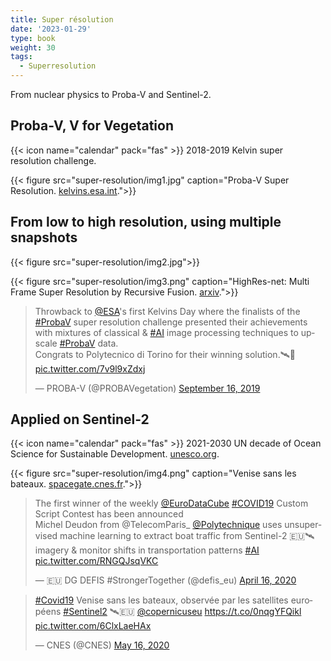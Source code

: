 ```yaml
---
title: Super résolution
date: '2023-01-29'
type: book
weight: 30
tags:
  - Superresolution
---
```


From nuclear physics to Proba-V and Sentinel-2.

<!--more-->

## Proba-V, V for Vegetation

{{< icon name="calendar" pack="fas" >}} 2018-2019 Kelvin super resolution challenge.

{{< figure src="super-resolution/img1.jpg" caption="Proba-V Super Resolution. [kelvins.esa.int](https://kelvins.esa.int/proba-v-super-resolution/problem/).">}}

## From low to high resolution, using multiple snapshots

{{< figure src="super-resolution/img2.jpg">}}

{{< figure src="super-resolution/img3.png" caption="HighRes-net: Multi Frame Super Resolution by Recursive Fusion. [arxiv](https://arxiv.org/abs/2002.06460).">}}

<blockquote class="twitter-tweet"><p lang="en" dir="ltr">Throwback to <a href="https://twitter.com/esa?ref_src=twsrc%5Etfw">@ESA</a>&#39;s first Kelvins Day where the finalists of the <a href="https://twitter.com/hashtag/ProbaV?src=hash&amp;ref_src=twsrc%5Etfw">#ProbaV</a> super resolution challenge presented their achievements with mixtures of classical &amp; <a href="https://twitter.com/hashtag/AI?src=hash&amp;ref_src=twsrc%5Etfw">#AI</a> image processing techniques to upscale <a href="https://twitter.com/hashtag/ProbaV?src=hash&amp;ref_src=twsrc%5Etfw">#ProbaV</a> data.<br>Congrats to Polytecnico di Torino for their winning solution.🛰️👏 <a href="https://t.co/7v9l9xZdxj">pic.twitter.com/7v9l9xZdxj</a></p>&mdash; PROBA-V (@PROBAVegetation) <a href="https://twitter.com/PROBAVegetation/status/1173540928600117248?ref_src=twsrc%5Etfw">September 16, 2019</a></blockquote> <script async src="https://platform.twitter.com/widgets.js" charset="utf-8"></script>

## Applied on Sentinel-2

{{< icon name="calendar" pack="fas" >}} 2021-2030 UN decade of Ocean Science for Sustainable Development. [unesco.org](https://ioc.unesco.org/ocean-decade).

{{< figure src="super-resolution/img4.png" caption="Venise sans les bateaux. [spacegate.cnes.fr](https://spacegate.cnes.fr/fr/covid-19-venise-sans-les-bateaux).">}}

<blockquote class="twitter-tweet"><p lang="en" dir="ltr">The first winner of the weekly <a href="https://twitter.com/EuroDataCube?ref_src=twsrc%5Etfw">@EuroDataCube</a> <a href="https://twitter.com/hashtag/COVID19?src=hash&amp;ref_src=twsrc%5Etfw">#COVID19</a> Custom Script Contest has been announced<br>Michel Deudon from @TelecomParis_ <a href="https://twitter.com/Polytechnique?ref_src=twsrc%5Etfw">@Polytechnique</a> uses unsupervised machine learning to extract boat traffic from Sentinel-2 🇪🇺🛰imagery &amp; monitor shifts in transportation patterns <a href="https://twitter.com/hashtag/AI?src=hash&amp;ref_src=twsrc%5Etfw">#AI</a> <a href="https://t.co/RNGQJsqVKC">pic.twitter.com/RNGQJsqVKC</a></p>&mdash; 🇪🇺 DG DEFIS #StrongerTogether (@defis_eu) <a href="https://twitter.com/defis_eu/status/1250769302577389568?ref_src=twsrc%5Etfw">April 16, 2020</a></blockquote> <script async src="https://platform.twitter.com/widgets.js" charset="utf-8"></script>

<blockquote class="twitter-tweet"><p lang="fr" dir="ltr"><a href="https://twitter.com/hashtag/Covid19?src=hash&amp;ref_src=twsrc%5Etfw">#Covid19</a> Venise sans les bateaux, observée par les satellites européens <a href="https://twitter.com/hashtag/Sentinel2?src=hash&amp;ref_src=twsrc%5Etfw">#Sentinel2</a> 🛰️🇪🇺 <a href="https://twitter.com/CopernicusEU?ref_src=twsrc%5Etfw">@copernicuseu</a> <a href="https://t.co/0nqgYFQikl">https://t.co/0nqgYFQikl</a> <a href="https://t.co/6ClxLaeHAx">pic.twitter.com/6ClxLaeHAx</a></p>&mdash; CNES (@CNES) <a href="https://twitter.com/CNES/status/1261594992839208960?ref_src=twsrc%5Etfw">May 16, 2020</a></blockquote> <script async src="https://platform.twitter.com/widgets.js" charset="utf-8"></script>